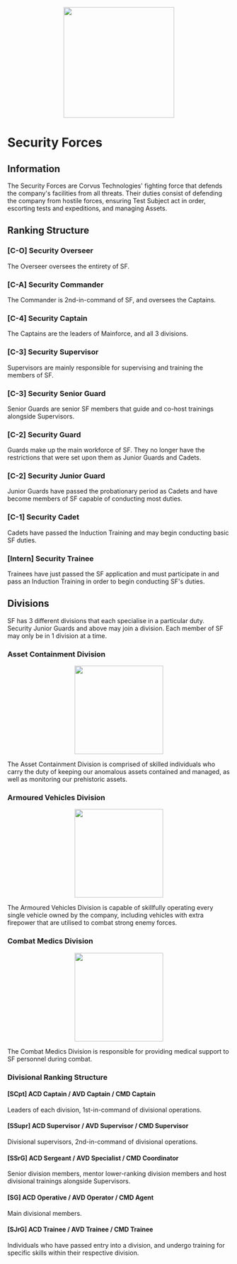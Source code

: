<p align="center">
  <img src="/../main/Logos & Emblems/corvus_sf.png" height="250" width="250"/></center>
</p>

# Security Forces

## Information
The Security Forces are Corvus Technologies' fighting force that defends the company's facilities from all threats. Their duties consist of defending the company from hostile forces, ensuring Test Subject act in order, escorting tests and expeditions, and managing Assets. 

## Ranking Structure
### [C-O] Security Overseer
The Overseer oversees the entirety of SF.

### [C-A] Security Commander
The Commander is 2nd-in-command of SF, and oversees the Captains.

### [C-4] Security Captain
The Captains are the leaders of Mainforce, and all 3 divisions.

### [C-3] Security Supervisor
Supervisors are mainly responsible for supervising and training the members of SF.

### [C-3] Security Senior Guard
Senior Guards are senior SF members that guide and co-host trainings alongside Supervisors.

### [C-2] Security Guard
Guards make up the main workforce of SF. They no longer have the restrictions that were set upon them as Junior Guards and Cadets.

### [C-2] Security Junior Guard
Junior Guards have passed the probationary period as Cadets and have become members of SF capable of conducting most duties.

### [C-1] Security Cadet
Cadets have passed the Induction Training and may begin conducting basic SF duties.

### [Intern] Security Trainee
Trainees have just passed the SF application and must participate in and pass an Induction Training in order to begin conducting SF's duties.

## Divisions
SF has 3 different divisions that each specialise in a particular duty. Security Junior Guards and above may join a division. Each member of SF may only be in 1 division at a time.

### Asset Containment Division

<p align="center">
  <img src="/../main/Logos%20%26%20Emblems/corvus_acd.png" height="200" width="200"/></center>
</p>

The Asset Containment Division is comprised of skilled individuals who carry the duty of keeping our anomalous assets contained and managed, as well as monitoring our prehistoric assets.

### Armoured Vehicles Division

<p align="center">
  <img src="/../main/Logos%20%26%20Emblems/corvus_avd.png" height="200" width="200"/></center>
</p>

The Armoured Vehicles Division is capable of skillfully operating every single vehicle owned by the company, including vehicles with extra firepower that are utilised to combat strong enemy forces.

### Combat Medics Division

<p align="center">
  <img src="/../main/Logos%20%26%20Emblems/corvus_cmd.png" height="200" width="200"/></center>
</p>

The Combat Medics Division is responsible for providing medical support to SF personnel during combat.

### Divisional Ranking Structure

#### **[SCpt] ACD Captain / AVD Captain / CMD Captain**
Leaders of each division, 1st-in-command of divisional operations.

#### **[SSupr] ACD Supervisor / AVD Supervisor / CMD Supervisor**
Divisional supervisors, 2nd-in-command of divisional operations.

#### **[SSrG] ACD Sergeant / AVD Specialist / CMD Coordinator**
Senior division members, mentor lower-ranking division members and host divisional trainings alongside Supervisors.

#### **[SG] ACD Operative / AVD Operator / CMD Agent**
Main divisional members.

#### **[SJrG] ACD Trainee / AVD Trainee / CMD Trainee**
Individuals who have passed entry into a division, and undergo training for specific skills within their respective division.
